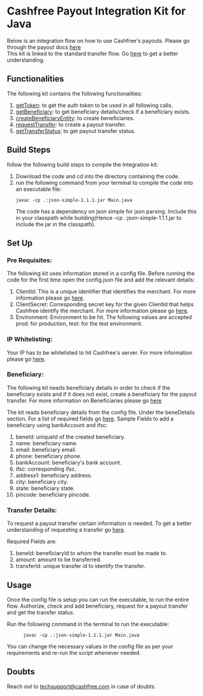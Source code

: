 # Cashfree Payout Integration Kit for Java

Below is an integration flow on how to use Cashfree's payouts.
Please go through the payout docs [here](https://dev.cashfree.com/payouts)
<br/>
This kit is linked to the standard transfer flow. Go [here](https://dev.cashfree.com/payouts/integrations/standard-transfer) to get a better understanding.
<br/>

## Functionalities

The following kit contains the following functionalities:
    <ol>
    <li> [getToken](https://dev.cashfree.com/api-reference/payouts-api#authorise): to get the auth token to be used in all          following calls.
    <li> [getBeneficiary](https://dev.cashfree.com/api-reference/payouts-api#get-beneficiary-details): to get beneficiary details/check if a beneficiary exists.
    <li> [createBeneficiaryEntity](https://dev.cashfree.com/api-reference/payouts-api#add-beneficiary): to create beneficiaries.
    <li> [requestTransfer](https://dev.cashfree.com/api-reference/payouts-api#standard-transfer): to create a payout transfer.
    <li> [getTransferStatus](https://dev.cashfree.com/api-reference/payouts-api#get-transfer-status): to get payout transfer status.
    </ol>

## Build Steps

follow the following build steps to compile the Integration kit:
  1. Download the code and cd into the directory containing the code.
  2. run the following command from your terminal to compile the code into an executable file:
      ```
      javac -cp .:json-simple-1.1.1.jar Main.java
      ```
      The code has a dependency on json simple for json parsing. Include this in your classpath while building(Hence -cp .:json-simple-1.1.1.jar 
      to include the jar in the classpath).
## Set Up

### Pre Requisites:
The following kit uses information stored in a config file. Before running the code for the first time open the config.json file
and add the relevant details:
  1. ClientId: This is a unique identifier that identifies the merchant. For more information please go [here](https://dev.cashfree.com/development/api/credentials).
  2. ClientSecret: Corresponding secret key for the given ClientId that helps Cashfree identify the merchant. For more information please go [here](https://dev.cashfree.com/development/api/credentials).
  3. Environment: Environment to be hit. The following values are accepted prod: for production, test: for the test environment.

### IP Whitelisting:

Your IP has to be whitelisted to hit Cashfree's server. For more information please go [here](https://dev.cashfree.com/development/api/ip-whitelisting).

### Beneficiary:
The following kit needs beneficiary details in order to check if the beneficiary exists and if it does not exist, 
create a beneficiary for the payout transfer. For more information on Beneficiaries please go [here](https://dev.cashfree.com/api-reference/payouts-api#beneficiary)

The kit reads beneficiary details from the config file. Under the beneDetails section. For a list of required fields go [here](https://dev.cashfree.com/api-reference/payouts-api#add-beneficiary).
Sample Fields to add a beneficiary using bankAccount and ifsc:
  1. beneId: uniqueId of the created beneficiary.
  2. name: beneficiary name.
  3. email: beneficiary email.
  4. phone: beneficiary phone.
  5. bankAccount: beneficiary's bank account.
  6. ifsc: corresponding ifsc.
  7. address1: beneficiary address.
  8. city: beneficiary city.
  9. state: beneficiary state.
  10. pincode: beneficiary pincode.
  
### Transfer Details:
To request a payout transfer certain information is needed. To get a better understanding of requesting a transfer go [here](https://dev.cashfree.com/api-reference/payouts-api#transfers).

Required Fields are:
  1. beneId: beneficiaryId to whom the transfer must be made to.
  2. amount: amount to be transferred.
  3. transferId: unique transfer id to identify the transfer.


## Usage

Once the config file is setup you can run the executable, to run the entire flow. Authorize, check and add beneficiary, 
request for a payout transfer and get the transfer status.

Run the following command in the terminal to run the executable:
```
      javac -cp .:json-simple-1.1.1.jar Main.java
```
You can change the necessary values in the config file as per your requirements and re-run the script whenever needed.

## Doubts

Reach out to techsupport@cashfree.com in case of doubts.
 


